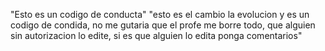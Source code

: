"Esto es un codigo de conducta" "esto es el cambio la evolucion y es un codigo de condida, no me gutaria que el profe me borre todo, que alguien sin autorizacion lo edite, si es que alguien lo edita ponga comentarios"